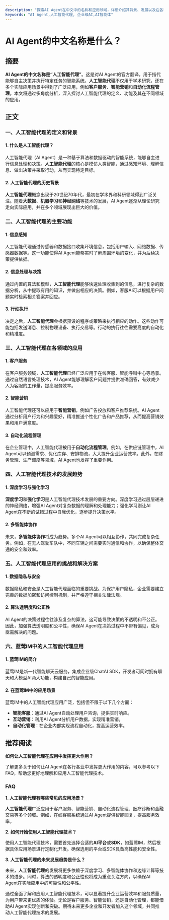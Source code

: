 ```yaml
---
description: "探索AI Agent在中文中的名称和应用领域，详细介绍其背景、发展以及在各行业中的具体应用，解答相关问题。"
keywords: "AI Agent,人工智能代理, 企业级AI,AI智能体"
---
```

# AI Agent的中文名称是什么？

## 摘要

**AI Agent的中文名称是“人工智能代理”**。这是对AI Agent的官方翻译，用于指代能够自主决策并执行特定任务的智能系统。**人工智能代理**不仅用于学术研究，还在多个实际应用场景中得到了广泛应用，例如**客户服务**、**智能营销**和**自动化流程管理**。本文将通过多角度分析，深入探讨人工智能代理的定义、功能及其在不同领域的应用。

## 正文

### 一、人工智能代理的定义和背景

#### 1. 什么是人工智能代理？

人工智能代理（AI Agent）是一种基于算法和数据驱动的智能系统，能够自主进行信息处理和决策。**人工智能代理**的核心是模仿人类智能，通过感知环境、理解信息、做出决策并采取行动，从而实现特定目标。

#### 2. 人工智能代理的历史背景

**人工智能代理**概念出现于20世纪70年代，最初在学术界和科研领域得到广泛关注。随着**大数据**、**机器学习**和**神经网络**等技术的发展，AI Agent逐渐从理论研究走向实际应用，并在多个领域展现出巨大的价值。

### 二、人工智能代理的主要功能

#### 1. 信息感知

人工智能代理通过传感器和数据接口收集环境信息，包括用户输入、网络数据、传感器数据等。这一功能使得AI Agent能够实时了解周围环境的变化，并为后续决策提供依据。

#### 2. 信息处理与决策

通过内置的算法和模型，**人工智能代理**能够快速处理收集到的信息，进行复杂的数据分析，从中提取有用的知识，并做出相应的决策。例如，客服AI可以根据用户问题实时检索相关答案并回应。

#### 3. 行动执行

决定之后，**人工智能代理**会根据预设的程序或策略来执行相应的动作。这些动作可能包括发送消息、控制物理设备、执行交易等。行动的执行往往需要高度的自动化和精准度。

### 三、人工智能代理在各领域的应用

#### 1. 客户服务

在客户服务领域，**人工智能代理**已经广泛应用于在线客服、智能呼叫中心等场景。通过自然语言处理技术，AI Agent能够理解客户问题并提供准确回答，有效减少人为客服的工作量，提高服务效率。

#### 2. 智能营销

人工智能代理还可以应用于**智能营销**，例如广告投放和客户推荐系统。AI Agent通过分析用户行为和兴趣爱好，精准推送个性化广告和产品推荐，从而提高营销效果和用户满意度。

#### 3. 自动化流程管理

在企业管理中，人工智能代理被用于**自动化流程管理**。例如，在供应链管理中，AI Agent可以预测需求、优化库存、安排物流，大大提升企业运营效率。此外，在财务管理、生产调度等领域，AI Agent也发挥了重要作用。

### 四、人工智能代理技术的发展趋势

#### 1. 深度学习与强化学习

**深度学习**和**强化学习**是人工智能代理技术发展的重要方向。深度学习通过层层递进的神经网络，增强AI Agent对复杂数据的理解和处理能力；强化学习则让AI Agent在不断的试错过程中自我优化，逐步提升决策水平。

#### 2. 多智能体协作

未来，**多智能体协作**将成为趋势。多个AI Agent可以相互协作，共同完成复杂任务。例如，在无人驾驶车队中，不同车辆之间需要实时通信和协作，以确保整体交通的安全和效率。

### 五、人工智能代理应用的挑战和解决方案

#### 1. 数据隐私与安全

数据隐私和安全是人工智能代理面临的重要挑战。为保护用户隐私，企业需要建立完善的数据加密和访问控制机制，并严格遵守相关法律法规。

#### 2. 算法透明度和公正性

AI Agent的决策过程往往涉及复杂的算法，这可能导致决策的不透明和不公正。因此，加强算法透明度和公平性，确保AI Agent在决策过程中不带有偏见，成为亟需解决的问题。

### 六、蓝莺IM中的人工智能代理应用

#### 1. 蓝莺IM的简介

蓝莺IM是新一代智能聊天云服务，集成企业级ChatAI SDK，开发者可同时拥有聊天和大模型AI两大功能，构建自己的智能应用。

#### 2. 在蓝莺IM中的应用场景

蓝莺IM中的人工智能代理应用广泛，包括但不限于以下几个方面：

- **智能客服**：通过AI Agent自动处理用户咨询，提供实时响应。
- **互动营销**：利用AI Agent分析用户数据，实现精准营销。
- **自动化管理**：在企业内部实现流程自动化，提高运营效率。

## 推荐阅读

**如何让人工智能代理在应用中发挥更大作用？**

了解更多关于如何让AI Agent在各行各业中发挥更大作用的内容，可以参考以下FAQ，帮助您更好地理解和应用人工智能代理技术。

### FAQ

**1. 人工智能代理有哪些常见的应用场景？**

**人工智能代理**广泛应用于客户服务、智能营销、自动化流程管理、医疗诊断和金融交易等多个领域。例如，在线客服系统通过AI Agent提供智能回复，提高服务效率。

**2. 如何开始使用人工智能代理技术？**

使用人工智能代理技术，需要首先选择合适的**AI平台**或**SDK**，如蓝莺IM，然后根据具体应用场景进行定制化开发。确保选用的平台或SDK具备高性能和安全性。

**3. 人工智能代理的未来发展趋势是什么？**

未来，**人工智能代理**的发展将更多依赖于深度学习、多智能体协作和边缘计算等技术的进步。同时，算法的透明度和公正性也将成为重点关注方向，以确保AI Agent在实际应用中的可靠性和公平性。

通过全面了解和应用人工智能代理技术，可以显著提升企业运营效率和服务质量，为用户带来更优质的体验。无论是客户服务、智能营销，还是自动化管理，都能借助AI Agent实现创新和突破。期待未来更多企业和开发者加入这个领域，共同推动人工智能代理技术的发展。
